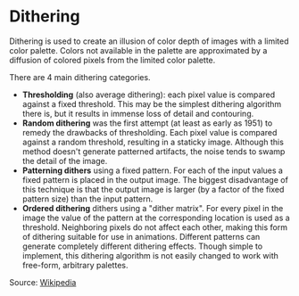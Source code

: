 # Dithering

Dithering is used to create an illusion of color depth of images with a limited color palette. Colors not available in the palette are approximated by a diffusion of colored pixels from the limited color palette.

There are 4 main dithering categories.

- **Thresholding** (also average dithering): each pixel value is compared against a fixed threshold. This may be the simplest dithering algorithm there is, but it results in immense loss of detail and contouring.
- **Random dithering** was the first attempt (at least as early as 1951) to remedy the drawbacks of thresholding. Each pixel value is compared against a random threshold, resulting in a staticky image. Although this method doesn't generate patterned artifacts, the noise tends to swamp the detail of the image.
- **Patterning dithers** using a fixed pattern. For each of the input values a fixed pattern is placed in the output image. The biggest disadvantage of this technique is that the output image is larger (by a factor of the fixed pattern size) than the input pattern.
- **Ordered dithering** dithers using a "dither matrix". For every pixel in the image the value of the pattern at the corresponding location is used as a threshold. Neighboring pixels do not affect each other, making this form of dithering suitable for use in animations. Different patterns can generate completely different dithering effects. Though simple to implement, this dithering algorithm is not easily changed to work with free-form, arbitrary palettes.

Source: [Wikipedia](https://en.wikipedia.org/wiki/Dither)


